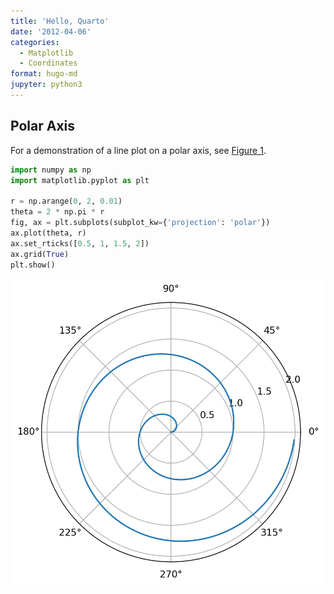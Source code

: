 ```yaml
---
title: 'Hello, Quarto'
date: '2012-04-06'
categories:
  - Matplotlib
  - Coordinates
format: hugo-md
jupyter: python3
---
```



## Polar Axis

For a demonstration of a line plot on a polar axis, see <a href="#fig-polar" class="quarto-xref">Figure 1</a>.

``` python
import numpy as np
import matplotlib.pyplot as plt

r = np.arange(0, 2, 0.01)
theta = 2 * np.pi * r
fig, ax = plt.subplots(subplot_kw={'projection': 'polar'})
ax.plot(theta, r)
ax.set_rticks([0.5, 1, 1.5, 2])
ax.grid(True)
plt.show()
```

<img src="index_files/figure-markdown_strict/fig-polar-output-1.png"
id="fig-polar" alt="Figure 1: A line plot on a polar axis" />
